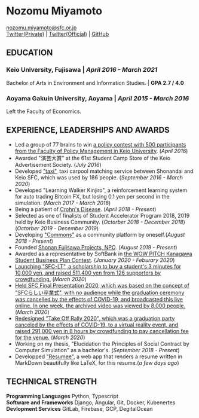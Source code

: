 # Nozomu Miyamoto
nozomu.miyamoto@sfc.or.jp  
[Twitter(Private)](https://twitter.com/nontan_univ) | [Twitter(Official)](https://twitter.com/NozomuMiyamoto) | [GitHub](https://github.com/nontan18)  

## EDUCATION
### **Keio University, Fujisawa** | *April 2016 - March 2021*
Bachelor of Arts in Environment and Information Studies. | **GPA 2.7 / 4.0**

### **Aoyama Gakuin University, Aoyama** | *April 2015 - March 2016*
Left the Faculty of Economics.

## EXPERIENCE, LEADERSHIPS AND AWARDS
- Led a group of 77 brains to win [a policy contest with 500 participants from the Faculty of Policy Management in Keio University](https://gc.sfc.keio.ac.jp/cgi/class/class_top.cgi?2016_38384). (*April 2016*)
- Awarded "演芸大賞" at the 61st Student Camp Store of the Keio Advertisement Society. (*July 2016*)
- Developed ["taxi"](https://twitter.com/taxi2sfc), taxi carpool matching service between Shonandai and Keio SFC, which was used by 186 people. (*September 2016 - March 2020*)
- Developed "Learning Walker Kinjiro", a reinforcement learning system for auto trading Bitcoin FX, but losing 0.1 yen per second in the simulation. (*March 2017 - March 2018*)
- Being a patient of [Crohn's Disease](https://en.wikipedia.org/wiki/Crohn%27s_disease). (*April 2018 - Present*)
- Selected as one of finalists of Student Accelerator Program 2018, 2019 held by Keio Business Community. (*Octorber 2018 - December 2018*)(*Octorber 2019 - December 2019*)
- Developing ["Commons"](https://commons.ruskinics.com/) as a community platform by oneself.(*August 2018 - Present*)
- Founded [Shonan Fujisawa Projects, NPO](https://www.npo-homepage.go.jp/npoportal/detail/014004133). (*August 2019 - Present*)
- Awarded as a representative by SoftBank in [the WOW PITCH Kanagawa Student Business Plan Contest](https://www.pref.kanagawa.jp/osirase/0604/kanagawabiz-con/pitch2019.html). (*January 2020 - Feburary 2020*)
- [Launching "SFC-LT", a scholarship to buy a student's 3 minutes for 10,000 yen, and raised 511,400 yen from 126 supporters by crowdfunding.](https://camp-fire.jp/projects/view/186699) (*March 2020*)
- [Held SFC Final Presentation 2020, which was based on the concept of  "SFCらしい卒業式", with no audience while the graduation ceremony was cancelled by the effects of COVID-19, and broadcasted this live online. In one week, the archived video was viewed by 8,000 people.](https://youtu.be/yuVtFI7YfbA) (*March 2020*)
- [Redesigned "Take Off Rally 2020", which was a graduation party canceled by the effects of COVID-19, to a virtual reality event, and raised 291,000 yen in 8 hours by crowdfunding to pay cancellation fee for the venue.](https://camp-fire.jp/projects/view/245150) (*March 2020*)
- Working on my thesis, "Elucidation the Principles of Social Contract by Computer Simulation" as a bachelor's. (*September 2018 - Present*)
- Developped ["Resumee"](https://resumee.work), a web app that renders a resume written in MarkDown beautifully like LaTeX, for this resume.(*a few days ago*)

## TECHNICAL STRENGTH
**Programming Languages** Python, Typescript  
**Software and Frameworks** Django, Angular, Git, Docker, Kubenertes  
**Devlopment Services** GitLab, Firebase, GCP, DegitalOcean  
